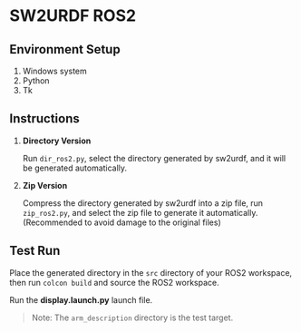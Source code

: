 # SW2URDF ROS2

## Environment Setup

1. Windows system
2. Python
3. Tk

## Instructions

1. **Directory Version**

   Run `dir_ros2.py`, select the directory generated by sw2urdf, and it will be generated automatically.

2. **Zip Version**

   Compress the directory generated by sw2urdf into a zip file, run `zip_ros2.py`, and select the zip file to generate it automatically. (Recommended to avoid damage to the original files)

## Test Run

Place the generated directory in the `src` directory of your ROS2 workspace, then run `colcon build` and source the  ROS2 workspace.

Run the **display.launch.py** launch file.

> Note: The `arm_description` directory is the test target.